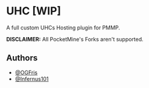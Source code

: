 # UHC [WIP]
A full custom UHCs Hosting plugin for PMMP.

**DISCLAIMER:** All PocketMine's Forks aren't supported.

## Authors
- [@OGFris](https://twitter.com/OGFris)
- [@Infernus101](https://twitter.com/Infernus101)
